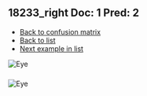 ## 18233_right Doc: 1 Pred: 2
- [Back to confusion matrix](https://github.com/juliandewit/kaggle_retinopathy/blob/master/matrix.md)
- [Back to list](https://github.com/juliandewit/kaggle_retinopathy/blob/master/lists/12/list.md)
- [Next example in list](https://github.com/juliandewit/kaggle_retinopathy/blob/master/lists/12/18/18372_right.md)

![Eye](https://retinopaty.blob.core.windows.net/size1024/18233_right_1.jpeg)

### 

![Eye]()
